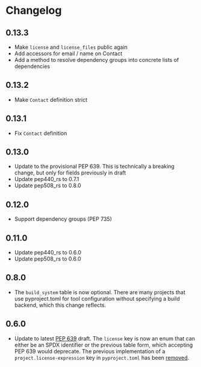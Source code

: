 # Changelog

## 0.13.3

* Make `license` and `license_files` public again
* Add accessors for email / name on Contact
* Add a method to resolve dependency groups into concrete lists of dependencies

## 0.13.2

* Make `Contact` definition strict

## 0.13.1

* Fix `Contact` definition

## 0.13.0

* Update to the provisional PEP 639. This is technically a breaking change, but only for fields previously in draft
* Update pep440_rs to 0.7.1
* Update pep508_rs to 0.8.0

## 0.12.0

* Support dependency groups (PEP 735)

## 0.11.0

* Update pep440_rs to 0.6.0
* Update pep508_rs to 0.6.0

## 0.8.0

* The `build_system` table is now optional. There are many projects that use pyproject.toml for tool configuration
  without specifying a build backend, which this change reflects.

## 0.6.0

* Update to latest [PEP 639](https://peps.python.org/pep-0639) draft. The `license` key is now an enum that can either
  be an SPDX identifier or the previous table form, which accepting PEP 639 would deprecate. The previous implementation
  of a `project.license-expression` key in `pyproject.toml` has
  been [removed](https://peps.python.org/pep-0639/#define-a-new-top-level-license-expression-key).
